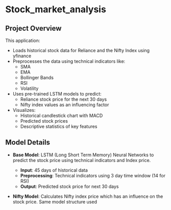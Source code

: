 # Stock_market_analysis

## Project Overview

This application:

- Loads historical stock data for Reliance and the Nifty Index using yfinance
- Preprocesses the data using technical indicators like:
  - SMA
  - EMA
  - Bollinger Bands
  - RSI
  - Volatility
- Uses pre-trained LSTM models to predict:
  - Reliance stock price for the next 30 days
  - Nifty index values as an influencing factor
- Visualizes:
  - Historical candlestick chart with MACD
  - Predicted stock prices
  - Descriptive statistics of key features

## Model Details

- **Base Model**: LSTM (Long Short Term Memory) Neural Networks to predict the stock price using technical indicators and Index price.
  - **Input**: 45 days of historical data
  - **Preprocessing**: Technical indicators using 3 day time window (14 for RSI)
  - **Output**: Predicted stock price for next 30 days

- **Nifty Model**: Calculates Nifty index price which has an influence on the stock price. Same model structure used
